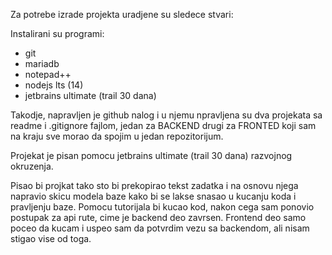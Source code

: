 Za potrebe izrade projekta uradjene su sledece stvari:

Instalirani su programi:
- git
- mariadb
- notepad++
- nodejs lts (14)
- jetbrains ultimate (trail 30 dana)

Takodje, napravljen je github nalog i u njemu npravljena su dva projekata sa readme i .gitignore fajlom, jedan za
BACKEND drugi za FRONTED koji sam na kraju sve morao da spojim u jedan repozitorijum.

Projekat je pisan pomocu jetbrains ultimate (trail 30 dana) razvojnog okruzenja.

Pisao bi projkat tako sto bi prekopirao tekst zadatka i na osnovu njega napravio skicu modela baze kako bi se lakse
snasao u kucanju koda i pravljenju baze. Pomocu tutorijala bi kucao kod, nakon cega sam ponovio postupak za api rute,
cime je backend deo zavrsen. Frontend deo samo poceo da kucam i uspeo sam da potvrdim vezu sa backendom, ali nisam stigao
vise od toga.
